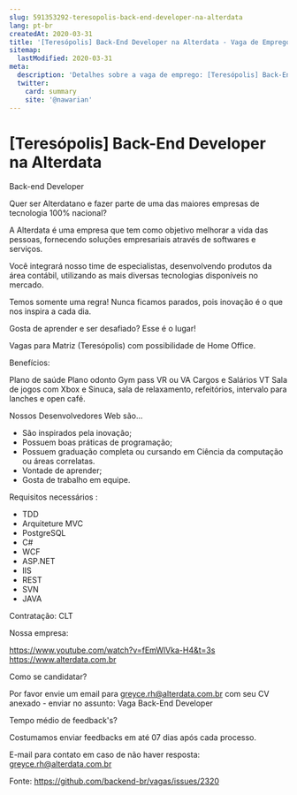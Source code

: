 ```yaml
---
slug: 591353292-teresopolis-back-end-developer-na-alterdata
lang: pt-br
createdAt: 2020-03-31
title: '[Teresópolis] Back-End Developer na Alterdata - Vaga de Emprego'
sitemap:
  lastModified: 2020-03-31
meta:
  description: 'Detalhes sobre a vaga de emprego: [Teresópolis] Back-End Developer na Alterdata'
  twitter:
    card: summary
    site: '@nawarian'
---
```


# [Teresópolis] Back-End Developer na Alterdata

Back-end  Developer

Quer ser Alterdatano e fazer parte de uma das maiores empresas de tecnologia 100% nacional?

A Alterdata é uma empresa que tem como objetivo melhorar a vida das pessoas, fornecendo soluções empresariais através de softwares e serviços.

Você integrará nosso time de especialistas, desenvolvendo produtos da área contábil, utilizando as mais diversas tecnologias disponíveis no mercado.

Temos somente uma regra! Nunca ficamos parados, pois inovação é o que nos inspira a cada dia.

Gosta de aprender e ser desafiado? Esse é o lugar!

Vagas para Matriz (Teresópolis) com possibilidade de Home Office.

Benefícios:

Plano de saúde
Plano odonto
Gym pass
VR ou VA
Cargos e Salários
VT
Sala de jogos com Xbox e Sinuca, sala de relaxamento, refeitórios, intervalo para lanches e open café.

Nossos Desenvolvedores Web são...
- São inspirados pela inovação;
- Possuem boas práticas de programação; 
- Possuem graduação completa ou cursando em Ciência da computação ou áreas correlatas.  
- Vontade de aprender; 
- Gosta de trabalho em equipe. 

Requisitos necessários :

- TDD
- Arquiteture MVC
- PostgreSQL
- C#
- WCF
- ASP.NET
- IIS
- REST
- SVN
- JAVA

Contratação:
CLT 

Nossa empresa:

https://www.youtube.com/watch?v=fEmWlVka-H4&t=3s
https://www.alterdata.com.br

Como se candidatar?

Por favor envie um email para greyce.rh@alterdata.com.br com seu CV anexado - enviar no assunto: Vaga Back-End Developer

Tempo médio de feedback's?

Costumamos enviar feedbacks em até 07 dias após cada processo.

E-mail para contato em caso de não haver resposta: greyce.rh@alterdata.com.br



Fonte: https://github.com/backend-br/vagas/issues/2320